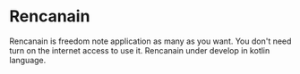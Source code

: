 # Rencanain

Rencanain is freedom note application as many as you want. You don't need turn on the internet access to use it. Rencanain under develop in kotlin language.
